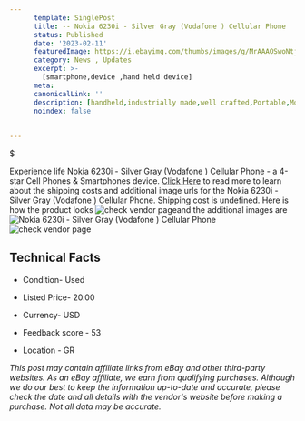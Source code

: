 ```yaml
---
      template: SinglePost
      title: -- Nokia 6230i - Silver Gray (Vodafone ) Cellular Phone
      status: Published
      date: '2023-02-11'
      featuredImage: https://i.ebayimg.com/thumbs/images/g/MrAAAOSwoNtjQHS0/s-l225.jpg
      category: News , Updates
      excerpt: >-
        [smartphone,device ,hand held device]
      meta:
      canonicalLink: ''
      description: [handheld,industrially made,well crafted,Portable,Mobile,Compact,Convenient,Lightweight,Maneuverable,Man-portable,Miniature,Carriable,Hand-held,Light,Holdable,Transportable,Mobile device,Pocket-sized,On-the-go,Wireless,Cordless,Compact size,Convenient size, smartphone,device ,hand held device]
      noindex: false
      
        
---
```

$

Experience life Nokia 6230i - Silver Gray (Vodafone ) Cellular Phone - a 4-star Cell Phones & Smartphones device. [Click Here](https://www.ebay.com/itm/394277632405?hash=item5bccc73995%3Ag%3AMrAAAOSwoNtjQHS0&mkevt=1&mkcid=1&mkrid=711-53200-19255-0&campid=%253CePNCampaignId%253E&customid=%253CreferenceId%253E&toolid=10049) to read more to learn about the shipping costs and additional image urls for the Nokia 6230i - Silver Gray (Vodafone ) Cellular Phone. Shipping cost is undefined. Here is how the product looks ![check vendor page](https://i.ebayimg.com/thumbs/images/g/MrAAAOSwoNtjQHS0/s-l225.jpg)and the additional images are![Nokia 6230i - Silver Gray (Vodafone ) Cellular Phone](https://i.ebayimg.com/images/g/MrAAAOSwoNtjQHS0/s-l1600.jpg)![check vendor page](https://origin-galleryplus.ebayimg.com/ws/web/394277632405_2_0_1/225x225.jpg,https://origin-galleryplus.ebayimg.com/ws/web/394277632405_3_0_1/225x225.jpg,https://origin-galleryplus.ebayimg.com/ws/web/394277632405_4_0_1/225x225.jpg,https://origin-galleryplus.ebayimg.com/ws/web/394277632405_5_0_1/225x225.jpg,https://origin-galleryplus.ebayimg.com/ws/web/394277632405_6_0_1/225x225.jpg,https://origin-galleryplus.ebayimg.com/ws/web/394277632405_7_0_1/225x225.jpg,https://origin-galleryplus.ebayimg.com/ws/web/394277632405_8_0_1/225x225.jpg,https://origin-galleryplus.ebayimg.com/ws/web/394277632405_9_0_1/225x225.jpg)



 ## Technical Facts 



     
      

 - Condition- Used 


      

 - Listed Price- 20.00 


      

 - Currency- USD 


      

 - Feedback score - 53 


      

 - Location - GR 


      
      

 *_This post may contain affiliate links from eBay and other third-party websites. As an eBay affiliate, we earn from qualifying purchases. Although we do our best to keep the information up-to-date and accurate, please check the date and all details with the vendor's website before making a purchase. Not all data may be accurate._*






